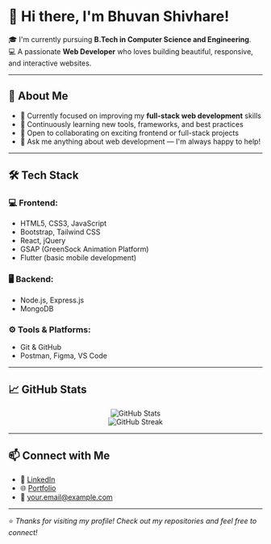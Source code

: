 # 👋 Hi there, I'm **Bhuvan Shivhare**!

🎓 I'm currently pursuing **B.Tech in Computer Science and Engineering**.  
💻 A passionate **Web Developer** who loves building beautiful, responsive, and interactive websites.

---

## 🚀 About Me

- 🔭 Currently focused on improving my **full-stack web development** skills  
- 🌱 Continuously learning new tools, frameworks, and best practices  
- 👯 Open to collaborating on exciting frontend or full-stack projects  
- 💬 Ask me anything about web development — I'm always happy to help!

---

## 🛠️ Tech Stack

### 💻 Frontend:
- HTML5, CSS3, JavaScript  
- Bootstrap, Tailwind CSS  
- React, jQuery  
- GSAP (GreenSock Animation Platform)  
- Flutter (basic mobile development)

### 🖥️ Backend:
- Node.js, Express.js  
- MongoDB

### ⚙️ Tools & Platforms:
- Git & GitHub  
- Postman, Figma, VS Code

---

## 📈 GitHub Stats

<p align="center">
  <img src="https://github-readme-stats.vercel.app/api?username=yourusername&show_icons=true&theme=radical" alt="GitHub Stats" />
  <br />
  <img src="https://github-readme-streak-stats.herokuapp.com?user=yourusername&theme=radical&hide_border=true" alt="GitHub Streak" />
</p>

---

## 📫 Connect with Me

- 💼 [LinkedIn](https://www.linkedin.com/in/your-link)
- 🌐 [Portfolio](https://yourportfolio.com)
- 📧 your.email@example.com

---

⭐️ *Thanks for visiting my profile! Check out my repositories and feel free to connect!*
